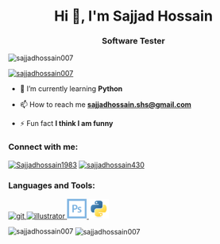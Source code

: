 <h1 align="center">Hi 👋, I'm Sajjad Hossain</h1>
<h3 align="center">Software Tester</h3>

<p align="left"> <img src="https://komarev.com/ghpvc/?username=sajjadhossain007&label=Profile%20views&color=0e75b6&style=flat" alt="sajjadhossain007" /> </p>

<p align="left"> <a href="https://github.com/ryo-ma/github-profile-trophy"><img src="https://github-profile-trophy.vercel.app/?username=sajjadhossain007" alt="sajjadhossain007" /></a> </p>

- 🌱 I’m currently learning **Python**

- 📫 How to reach me **sajjadhossain.shs@gmail.com**

- ⚡ Fun fact **I think I am funny**

<h3 align="left">Connect with me:</h3>
<p align="left">
<a href="https://fb.com/Sajjadhossain1983" target="blank"><img align="center" src="https://raw.githubusercontent.com/rahuldkjain/github-profile-readme-generator/master/src/images/icons/Social/facebook.svg" alt="Sajjadhossain1983" height="30" width="40" /></a>
<a href="https://www.behance.net/sajjadhossain430" target="blank"><img align="center" src="https://raw.githubusercontent.com/rahuldkjain/github-profile-readme-generator/master/src/images/icons/Social/behance.svg" alt="sajjadhossain430" height="30" width="40" /></a>
</p>

<h3 align="left">Languages and Tools:</h3>
<p align="left"> <a href="https://git-scm.com/" target="_blank" rel="noreferrer"> <img src="https://www.vectorlogo.zone/logos/git-scm/git-scm-icon.svg" alt="git" width="40" height="40"/> </a> <a href="https://www.adobe.com/in/products/illustrator.html" target="_blank" rel="noreferrer"> <img src="https://www.vectorlogo.zone/logos/adobe_illustrator/adobe_illustrator-icon.svg" alt="illustrator" width="40" height="40"/> </a> <a href="https://www.photoshop.com/en" target="_blank" rel="noreferrer"> <img src="https://raw.githubusercontent.com/devicons/devicon/master/icons/photoshop/photoshop-line.svg" alt="photoshop" width="40" height="40"/> </a> <a href="https://www.python.org" target="_blank" rel="noreferrer"> <img src="https://raw.githubusercontent.com/devicons/devicon/master/icons/python/python-original.svg" alt="python" width="40" height="40"/> </a> </p>

<p><img align="left" src="https://github-readme-stats.vercel.app/api/top-langs?username=sajjadhossain007&show_icons=true&locale=en&layout=compact" alt="sajjadhossain007" /></p>

<p>&nbsp;<img align="center" src="https://github-readme-stats.vercel.app/api?username=sajjadhossain007&show_icons=true&locale=en" alt="sajjadhossain007" /></p>
